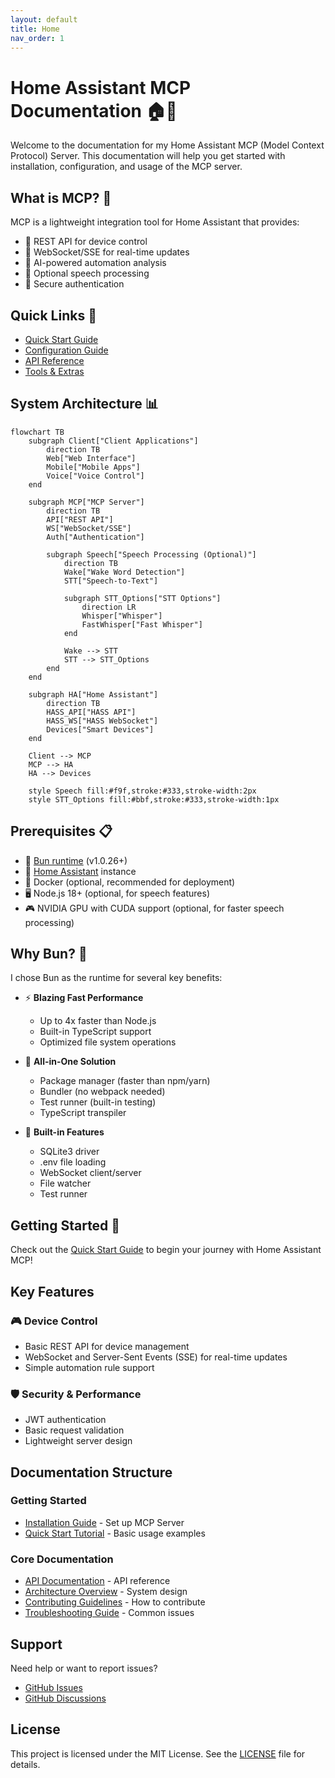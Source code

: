 ```yaml
---
layout: default
title: Home
nav_order: 1
---
```


# Home Assistant MCP Documentation 🏠🤖

Welcome to the documentation for my Home Assistant MCP (Model Context Protocol) Server. This documentation will help you get started with installation, configuration, and usage of the MCP server.

## What is MCP? 🤔

MCP is a lightweight integration tool for Home Assistant that provides:

- 🔌 REST API for device control
- 📡 WebSocket/SSE for real-time updates
- 🤖 AI-powered automation analysis
- 🎤 Optional speech processing
- 🔐 Secure authentication

## Quick Links 🔗

- [Quick Start Guide](getting-started/quick-start.md)
- [Configuration Guide](getting-started/configuration.md)
- [API Reference](api/overview.md)
- [Tools & Extras](tools/overview.md)

## System Architecture 📊

```mermaid
flowchart TB
    subgraph Client["Client Applications"]
        direction TB
        Web["Web Interface"]
        Mobile["Mobile Apps"]
        Voice["Voice Control"]
    end

    subgraph MCP["MCP Server"]
        direction TB
        API["REST API"]
        WS["WebSocket/SSE"]
        Auth["Authentication"]
        
        subgraph Speech["Speech Processing (Optional)"]
            direction TB
            Wake["Wake Word Detection"]
            STT["Speech-to-Text"]
            
            subgraph STT_Options["STT Options"]
                direction LR
                Whisper["Whisper"]
                FastWhisper["Fast Whisper"]
            end
            
            Wake --> STT
            STT --> STT_Options
        end
    end

    subgraph HA["Home Assistant"]
        direction TB
        HASS_API["HASS API"]
        HASS_WS["HASS WebSocket"]
        Devices["Smart Devices"]
    end

    Client --> MCP
    MCP --> HA
    HA --> Devices

    style Speech fill:#f9f,stroke:#333,stroke-width:2px
    style STT_Options fill:#bbf,stroke:#333,stroke-width:1px
```

## Prerequisites 📋

- 🚀 [Bun runtime](https://bun.sh) (v1.0.26+)
- 🏡 [Home Assistant](https://www.home-assistant.io/) instance
- 🐳 Docker (optional, recommended for deployment)
- 🖥️ Node.js 18+ (optional, for speech features)
- 🎮 NVIDIA GPU with CUDA support (optional, for faster speech processing)

## Why Bun? 🚀

I chose Bun as the runtime for several key benefits:

- ⚡ **Blazing Fast Performance**
  - Up to 4x faster than Node.js
  - Built-in TypeScript support
  - Optimized file system operations

- 🎯 **All-in-One Solution**
  - Package manager (faster than npm/yarn)
  - Bundler (no webpack needed)
  - Test runner (built-in testing)
  - TypeScript transpiler

- 🔋 **Built-in Features**
  - SQLite3 driver
  - .env file loading
  - WebSocket client/server
  - File watcher
  - Test runner

## Getting Started 🚀

Check out the [Quick Start Guide](getting-started/quick-start.md) to begin your journey with Home Assistant MCP!

## Key Features

### 🎮 Device Control
- Basic REST API for device management
- WebSocket and Server-Sent Events (SSE) for real-time updates
- Simple automation rule support

### 🛡️ Security & Performance
- JWT authentication
- Basic request validation
- Lightweight server design

## Documentation Structure

### Getting Started
- [Installation Guide](getting-started/installation.md) - Set up MCP Server
- [Quick Start Tutorial](getting-started/quickstart.md) - Basic usage examples

### Core Documentation
- [API Documentation](api/index.md) - API reference
- [Architecture Overview](architecture.md) - System design
- [Contributing Guidelines](contributing.md) - How to contribute
- [Troubleshooting Guide](troubleshooting.md) - Common issues

## Support

Need help or want to report issues?

- [GitHub Issues](https://github.com/jango-blockchained/homeassistant-mcp/issues)
- [GitHub Discussions](https://github.com/jango-blockchained/homeassistant-mcp/discussions)

## License

This project is licensed under the MIT License. See the [LICENSE](https://github.com/jango-blockchained/homeassistant-mcp/blob/main/LICENSE) file for details. 